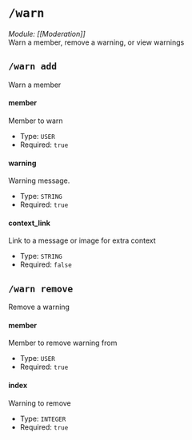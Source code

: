# `/warn`
*Module: [[Moderation]]*<br>
Warn a member, remove a warning, or view warnings
## `/warn add`
Warn a member
#### member
Member to warn
- Type: `USER`
- Required: `true`
#### warning
Warning message.
- Type: `STRING`
- Required: `true`
#### context_link
Link to a message or image for extra context
- Type: `STRING`
- Required: `false`
## `/warn remove`
Remove a warning
#### member
Member to remove warning from
- Type: `USER`
- Required: `true`
#### index
Warning to remove
- Type: `INTEGER`
- Required: `true`